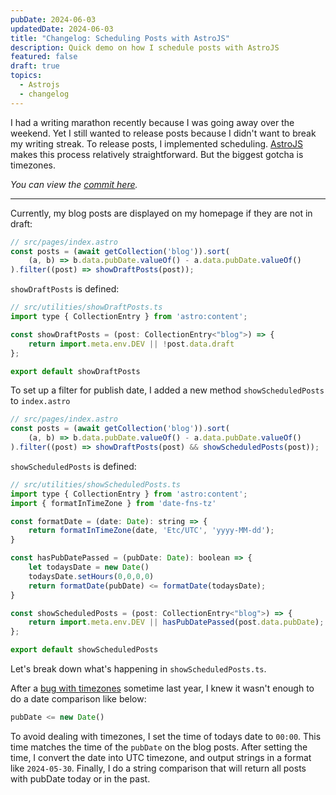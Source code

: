 ```yaml
---
pubDate: 2024-06-03
updatedDate: 2024-06-03
title: "Changelog: Scheduling Posts with AstroJS"
description: Quick demo on how I schedule posts with AstroJS
featured: false
draft: true
topics:
  - Astrojs
  - changelog
---
```

I had a writing marathon recently because I was going away over the weekend. Yet I still wanted to release posts because I didn't want to break my writing streak. To release posts, I implemented scheduling. [AstroJS](https://astro.build/) makes this process relatively straightforward. But the biggest gotcha is timezones. 

*You can view the [commit here](https://github.com/jonathanyeong/personal-website/commit/d9e779cf6a298b22ad0b5738305a91114a80847f).*

---

Currently, my blog posts are displayed on my homepage if they are not in draft:

```js
// src/pages/index.astro
const posts = (await getCollection('blog')).sort(
	(a, b) => b.data.pubDate.valueOf() - a.data.pubDate.valueOf()
).filter((post) => showDraftPosts(post));
```

`showDraftPosts` is defined:

```js
// src/utilities/showDraftPosts.ts
import type { CollectionEntry } from 'astro:content';

const showDraftPosts = (post: CollectionEntry<"blog">) => {
	return import.meta.env.DEV || !post.data.draft
};

export default showDraftPosts
```

To set up a filter for publish date, I added a new method `showScheduledPosts` to `index.astro`

```js
// src/pages/index.astro
const posts = (await getCollection('blog')).sort(
	(a, b) => b.data.pubDate.valueOf() - a.data.pubDate.valueOf()
).filter((post) => showDraftPosts(post) && showScheduledPosts(post));
```

`showScheduledPosts` is defined:

```js
// src/utilities/showScheduledPosts.ts
import type { CollectionEntry } from 'astro:content';
import { formatInTimeZone } from 'date-fns-tz'

const formatDate = (date: Date): string => {
	return formatInTimeZone(date, 'Etc/UTC', 'yyyy-MM-dd');
}

const hasPubDatePassed = (pubDate: Date): boolean => {
	let todaysDate = new Date()
	todaysDate.setHours(0,0,0,0)
	return formatDate(pubDate) <= formatDate(todaysDate);
}

const showScheduledPosts = (post: CollectionEntry<"blog">) => {
	return import.meta.env.DEV || hasPubDatePassed(post.data.pubDate);
};

export default showScheduledPosts
```

Let's break down what's happening in `showScheduledPosts.ts`.

After a [bug with timezones](https://jonathanyeong.com/fixing-blog-timezone-bug/) sometime last year, I knew it wasn't enough to do a date comparison like below:

```js
pubDate <= new Date()
```

To avoid dealing with timezones, I set the time of todays date to `00:00`. This time matches the time of the `pubDate` on the blog posts. After setting the time, I convert the date into UTC timezone, and output strings in a format like `2024-05-30`. Finally, I do a string comparison that will return all posts with pubDate today or in the past. 